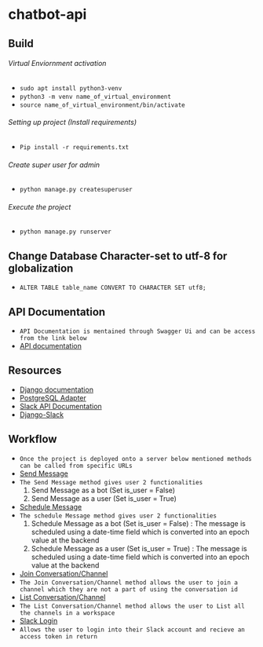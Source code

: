 # chatbot-api

## Build

###### Virtual Enviornment activation
- `sudo apt install python3-venv`
- `python3 -m venv name_of_virtual_environment`
- `source name_of_virtual_environment/bin/activate`
###### Setting up project (Install requirements)
- `Pip install -r requirements.txt`
###### Create super user for admin
- `python manage.py createsuperuser` 
###### Execute the project
- `python manage.py runserver `




## Change Database Character-set to utf-8 for globalization
- `ALTER TABLE table_name CONVERT TO CHARACTER SET utf8;`

## API Documentation
- `API Documentation is mentained through Swagger Ui and can be access from the link below`
- [API documentation](https://chatbotmckinley.herokuapp.com/swagger)

## Resources

- [Django documentation](https://www.djangoproject.com/)
- [PostgreSQL Adapter](https://pypi.org/project/psycopg2/)
- [Slack API Documentation](https://api.slack.com/methods)
- [Django-Slack](https://django-slack.readthedocs.io/)

## Workflow
- `Once the project is deployed onto a server below mentioned methods can be called from specific URLs`
- [Send Message](https://chatbotmckinley.herokuapp.com/bot/send)
- `The Send Message method gives user 2 functionalities`
    1) Send Message as a bot (Set is_user = False)
    2) Send Message as a user (Set is_user = True) 
- [Schedule Message](https://chatbotmckinley.herokuapp.com/bot/schedule)
- `The schedule Message method gives user 2 functionalities`
    1) Schedule Message as a bot (Set is_user = False) : The message is scheduled using a date-time field which is converted into an epoch value at the backend
    2) Schedule Message as a user (Set is_user = True) : The message is scheduled using a date-time field which is converted into an epoch value at the backend
- [Join Conversation/Channel](https://chatbotmckinley.herokuapp.com/bot/coversation/)
- `The Join Conversation/Channel method allows the user to join a channel which they are not a part of using the conversation id`
- [List Conversation/Channel](https://chatbotmckinley.herokuapp.com/bot/coversation/list)
- `The List Conversation/Channel method allows the user to List all the channels in a workspace`
- [Slack Login](https://chatbotmckinley.herokuapp.com/slack/login)
- `Allows the user to login into their Slack account and recieve an access token in return`